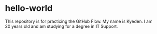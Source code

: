 # hello-world
This repository is for practicing the GitHub Flow.
My name is Kyeden. I am 20 years old and am studying for a degree in IT Support.
